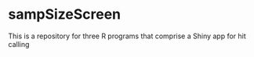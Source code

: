 # sampSizeScreen
This is a repository for three R programs that comprise a Shiny app for hit calling 
